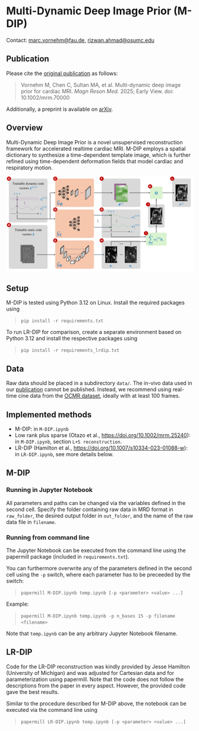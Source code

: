 # Multi-Dynamic Deep Image Prior (M-DIP)

Contact: marc.vornehm@fau.de, rizwan.ahmad@osumc.edu

## Publication
Please cite the [original publication](https://onlinelibrary.wiley.com/doi/full/10.1002/mrm.70000) as follows:

> Vornehm M, Chen C, Sultan MA, et al. Multi-dynamic deep image prior for cardiac MRI. *Magn Reson Med.* 2025; Early View. doi: 10.1002/mrm.70000

Additionally, a preprint is available on [arXiv](https://arxiv.org/abs/2412.04639).

## Overview
Multi-Dynamic Deep Image Prior is a novel unsupervised reconstruction framework for accelerated realtime cardiac MRI.
M-DIP employs a spatial dictionary to synthesize a time-dependent template image, which is further refined using time-dependent deformation fields that model cardiac and respiratory motion.

![M-DIP overview](overview.png)

## Setup
M-DIP is tested using Python 3.12 on Linux. Install the required packages using
> `pip install -r requirements.txt`

To run LR-DIP for comparison, create a separate environment based on Python 3.12 and install the respective packages using
> `pip install -r requirements_lrdip.txt`

## Data
Raw data should be placed in a subdirectory `data/`.
The in-vivo data used in our [publication](#publication) cannot be published.
Instead, we recommend using real-time cine data from the [OCMR dataset](https://ocmr.info), ideally with at least 100 frames.

## Implemented methods
- M-DIP: in `M-DIP.ipynb`
- Low rank plus sparse (Otazo et al., https://doi.org/10.1002/mrm.25240): in `M-DIP.ipynb`, section `L+S reconstruction`.
- LR-DIP (Hamilton et al., https://doi.org/10.1007/s10334-023-01088-w): in `LR-DIP.ipynb`, see more details below.

## M-DIP
### Running in Jupyter Notebook
All parameters and paths can be changed via the variables defined in the second cell. Specify the folder containing raw data in MRD format in `raw_folder`, the desired output folder in `out_folder`, and the name of the raw data file in `filename`.

### Running from command line
The Jupyter Notebook can be executed from the command line using the papermill package (included in `requirements.txt`).

You can furthermore overwrite any of the parameters defined in the second cell using the `-p` switch, where each parameter has to be preceeded by the switch:
> `papermill M-DIP.ipynb temp.ipynb [-p <parameter> <value> ...]`

Example:
> `papermill M-DIP.ipynb temp.ipynb -p n_bases 15 -p filename <filename>`

Note that `temp.ipynb` can be any arbitrary Jupyter Notebook filename.

## LR-DIP
Code for the LR-DIP reconstruction was kindly provided by Jesse Hamilton (University of Michigan) and was adjusted for Cartesian data and for parameterization using papermill.
Note that the code does not follow the descriptions from the paper in every aspect. However, the provided code gave the best results.

Similar to the procedure described for M-DIP above, the notebook can be executed via the command line using
> `papermill LR-DIP.ipynb temp.ipynb [-p <parameter> <value> ...]`

